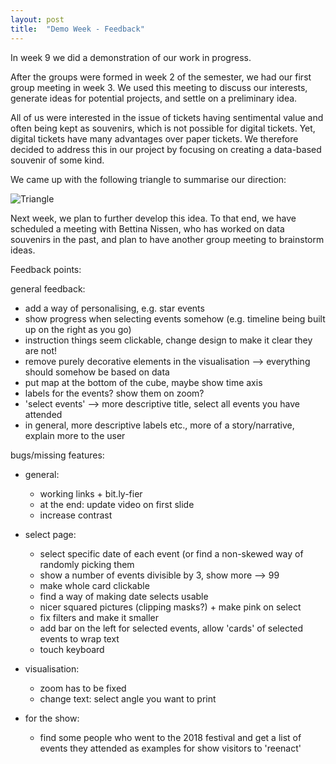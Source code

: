 ```yaml
---
layout: post
title:  "Demo Week - Feedback"
---
```


In week 9 we did a demonstration of our work in progress.


After the groups were formed in week 2 of the semester, we had our first group meeting in week 3. We used this meeting to discuss our interests, generate ideas for potential projects, and settle on a preliminary idea.

All of us were interested in the issue of tickets having sentimental value and often being kept as souvenirs, which is not possible for digital tickets. Yet, digital tickets have many advantages over paper tickets. We therefore decided to address this in our project by focusing on creating a data-based souvenir of some kind.

We came up with the following triangle to summarise our direction:

![Triangle](/dwd-project/img/triangle.png)

Next week, we plan to further develop this idea. To that end, we have scheduled a meeting with Bettina Nissen, who has worked on data souvenirs in the past, and plan to have another group meeting to brainstorm ideas.



Feedback points:

general feedback:
  * add a way of personalising, e.g. star events
  * show progress when selecting events somehow (e.g. timeline being built up on the right as you go)
  * instruction things seem clickable, change design to make it clear they are not!
  * remove purely decorative elements in the visualisation --> everything should somehow be based on data
  * put map at the bottom of the cube, maybe show time axis
  * labels for the events? show them on zoom?
  * 'select events' --> more descriptive title, select all events you have attended
  * in general, more descriptive labels etc., more of a story/narrative, explain more to the user

bugs/missing features:
* general:
  * working links + bit.ly-fier
  * at the end: update video on first slide
  * increase contrast

* select page:
  * select specific date of each event (or find a non-skewed way of randomly picking them
  * show a number of events divisible by 3, show more --> 99
  * make whole card clickable
  * find a way of making date selects usable
  * nicer squared pictures (clipping masks?) + make pink on select
  * fix filters and make it smaller
  * add bar on the left for selected events, allow 'cards' of selected events to wrap text
  * touch keyboard

* visualisation:
  * zoom has to be fixed
  * change text: select angle you want to print
  
* for the show:
  * find some people who went to the 2018 festival and get a list of events they attended as examples for show visitors to 'reenact'

